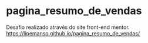 # pagina_resumo_de_vendas
Desafio realizado através do site front-end mentor.
<a>https://lipemanso.github.io/pagina_resumo_de_vendas/</a>
